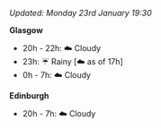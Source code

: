 *Updated: Monday 23rd January 19:30*

**Glasgow**

* 20h - 22h: :cloud: Cloudy
* 23h: :umbrella: Rainy [:cloud: as of 17h]
* 0h - 7h: :cloud: Cloudy

**Edinburgh**

* 20h - 7h: :cloud: Cloudy

